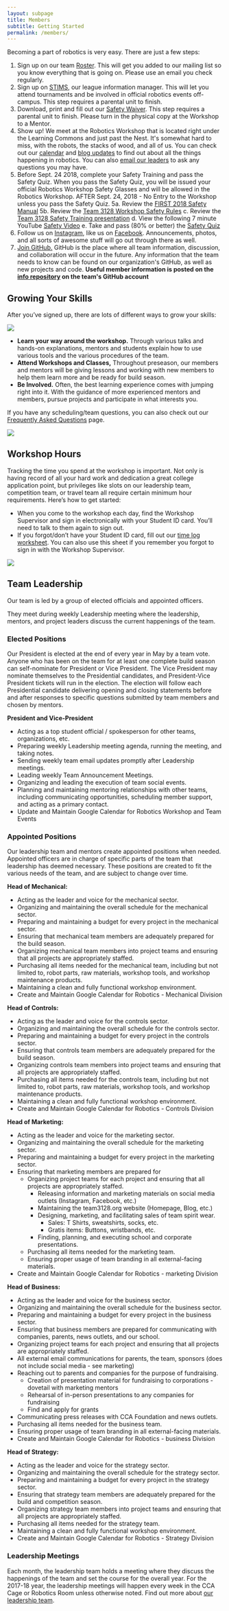 ```yaml
---
layout: subpage
title: Members
subtitle: Getting Started
permalink: /members/
---
```


Becoming a part of robotics is very easy. There are just a few steps:

1. Sign up on our team [Roster](https://team3128.us17.list-manage.com/subscribe?u=7c13b1f47db9b4f3392eda9f2&id=b93cada25a). This will get you added to our mailing list so you know everything that is going on.  Please use an email you check regularly.
2. Sign up on [STIMS](https://my.usfirst.org/stims/Login.aspx), our league information manager. This will let you attend tournaments and be involved in official robotics events off-campus. This step requires a parental unit to finish.
3. Download, print and fill out our [Safety Waiver](https://drive.google.com/drive/u/0/folders/1RO1MLZCAJqB6rr5H4-3jHY-phqWzB_rC).  This step requires a parental unit to finish.  Please turn in the physical copy at the Workshop to a Mentor.
4. Show up! We meet at the Robotics Workshop that is located right under the Learning Commons and just past the Nest. It's somewhat hard to miss, with the robots, the stacks of wood, and all of us. You can check out our [calendar](/students/calendar/) and [blog updates](/blog/) to find out about all the things happening in robotics. You can also [email our leaders](/contact/) to ask any questions you may have.
5. Before Sept. 24 2018, complete your Safety Training and pass the Safety Quiz.  When you pass the Safety Quiz, you will be issued your official Robotics Workshop Safety Glasses and will be allowed in the Robotics Workshop.  AFTER Sept. 24, 2018 - No Entry to the Workshop unless you pass the Safety Quiz.
   5a. Review the [FIRST 2018 Safety Manual](https://www.firstinspires.org/sites/default/files/uploads/resource_library/2018-first-robotics-competition-safety-manual.pdf)
   5b. Review the [Team 3128 Workshop Safety Rules](https://docs.google.com/document/d/1WzseSUYmA87MJyWdK_2qxU6KtszhGB_BVom2Pd1KJIc/edit?usp=sharing)
   c. Review the [Team 3128 Safety Training presentation](https://docs.google.com/presentation/d/1_PwU0SQLBGlYrsLAWO_iiHXfnwimQYbBl55PwwuunKw/edit?usp=sharing)
   d. View the following 7 minute YouTube [Safety Video](https://www.youtube.com/watch?v=fivMiePNjCc)
   e. Take and pass (80% or better) the [Safety Quiz](https://goo.gl/forms/ylFgQDfHBM8uaU9j2)
6. Follow us on [Instagram](https://www.instagram.com/stories/3128aluminarwhals/?hl=en), like us on [Facebook](https://www.facebook.com/aluminumnarwhals). Announcements, photos, and all sorts of awesome stuff will go out through there as well.
7. [Join GitHub.](/students/github/) GitHub is the place where all team information, discussion, and collaboration will occur in the future. Any information that the team needs to know can be found on our organization's GitHub, as well as new projects and code. **Useful member information is posted on the [info repository](https://github.com/Team3128/info/wiki) on the team's GitHub account**

## Growing Your Skills

After you’ve signed up, there are lots of different ways to grow your skills:

<img src="/assets/dank-photos/1.jpg" class="leftimage">

+ **Learn your way around the workshop.** Through various talks and hands-on explanations, mentors and students explain how to use various tools and the various procedures of the team.
+ **Attend Workshops and Classes,** Throughout preseason, our members and mentors will be giving lessons and working with new members to help them learn more and be ready for build season.
+ **Be Involved.** Often, the best learning experience comes with jumping right into it. With the guidance of more experienced mentors and members, pursue projects and participate in what interests you.

If you have any scheduling/team questions, you can also check out our [Frequently Asked Questions](/parents/faq/) page.

<img src="/assets/dank-photos/2.JPG" class="rightimage">

## Workshop Hours

Tracking the time you spend at the workshop is important. Not only is having record of all your hard work and dedication a great college application point, but privileges like slots on our leadership team, competition team, or travel team all require certain minimum hour requirements. Here’s how to get started:

+ When you come to the workshop each day, find the Workshop Supervisor and sign in electronically with your Student ID card. You’ll need to talk to them again to sign out.
+ If you forgot/don’t have your Student ID card, fill out our [time log worksheet](/assets//documents/FRC_Time_Log_Workshop.pdf). You can also use this sheet if you remember you forgot to sign in with the Workshop Supervisor.

<img src="/assets/dank-photos/6.JPG" class="leftimage">

## Team Leadership

Our team is led by a group of elected officials and appointed officers.

They meet during weekly Leadership meeting where the leadership, mentors, and project leaders discuss the current happenings of the team.

### Elected Positions

Our President is elected at the end of every year in May by a team vote. Anyone who has been on the team for at least one complete build season can self-nominate for President or Vice President. The Vice President may nominate themselves to the Presidential candidates, and President-Vice President tickets will run in the election. The election will follow each Presidential candidate delivering opening and closing statements before and after responses to specific questions submitted by team members and chosen by mentors.

<!--
**Self-Nominations Open:** April 28th  
**Self-Nominations Close:** May 11th  
**Election Day:** May 19th
-->

**President and Vice-President**

+ Acting as a top student official / spokesperson for other teams, organizations, etc.
+ Preparing weekly Leadership meeting agenda, running the meeting, and taking notes.
+ Sending weekly team email updates promptly after Leadership meetings.
+ Leading weekly Team Announcement Meetings.
+ Organizing and leading the execution of team social events.
+ Planning and maintaining mentoring relationships with other teams, including communicating opportunities, scheduling member support, and acting as a primary contact.
+ Update and Maintain Google Calendar for Robotics Workshop and Team Events


### Appointed Positions

Our leadership team and mentors create appointed positions when needed. Appointed officers are in charge of specific parts of the team that leadership has deemed necessary. These positions are created to fit the various needs of the team, and are subject to change over time.

**Head of Mechanical:**

+ Acting as the leader and voice for the mechanical sector.
+ Organizing and maintaining the overall schedule for the mechanical sector.
+ Preparing and maintaining a budget for every project in the mechanical sector.
+ Ensuring that mechanical team members are adequately prepared for the build season.
+ Organizing mechanical team members into project teams and ensuring that all projects are appropriately staffed.
+ Purchasing all items needed for the mechanical team, including but not limited to, robot parts, raw materials, workshop tools, and workshop maintenance products.
+ Maintaining a clean and fully functional workshop environment.
+ Create and Maintain Google Calendar for Robotics - Mechanical Division


**Head of Controls:**

+ Acting as the leader and voice for the controls sector.
+ Organizing and maintaining the overall schedule for the controls sector.
+ Preparing and maintaining a budget for every project in the controls sector.
+ Ensuring that controls team members are adequately prepared for the build season.
+ Organizing controls team members into project teams and ensuring that all projects are appropriately staffed.
+ Purchasing all items needed for the controls team, including but not limited to, robot parts, raw materials, workshop tools, and workshop maintenance products.
+ Maintaining a clean and fully functional workshop environment.
+ Create and Maintain Google Calendar for Robotics - Controls Division

**Head of Marketing:**

+ Acting as the leader and voice for the marketing sector.
+ Organizing and maintaining the overall schedule for the marketing sector.
+ Preparing and maintaining a budget for every project in the marketing sector.
+ Ensuring that marketing members are prepared for 
    + Organizing project teams for each project and ensuring that all projects are appropriately staffed.
        + Releasing information and marketing materials on social media outlets (Instagram, Facebook, etc.)
        + Maintaining the team3128.org website (Homepage, Blog, etc.)
        + Designing, marketing, and facilitating sales of team spirit wear.
            + Sales: T Shirts, sweatshirts, socks, etc.
            + Gratis items: Buttons, wristbands, etc.
        + Finding, planning, and executing school and corporate presentations.
    + Purchasing all items needed for the marketing team.
    + Ensuring proper usage of team branding in all external-facing materials.
+ Create and Maintain Google Calendar for Robotics - marketing Division


**Head of Business:**

+ Acting as the leader and voice for the business sector.
+ Organizing and maintaining the overall schedule for the business sector.
+ Preparing and maintaining a budget for every project in the business sector.
+ Ensuring that business members are prepared for communicating with companies, parents, news outlets, and our school.
+ Organizing project teams for each project and ensuring that all projects are appropriately staffed.
+ All external email communications for parents, the team, sponsors (does not include social media - see marketing)
+ Reaching out to parents and companies for the purpose of fundraising. 
    + Creation of presentation material for fundraising to corporations - dovetail with marketing mentors
    + Rehearsal of in-person presentations to any companies for fundraising
    + Find and apply for grants
+ Communicating press releases with CCA Foundation and news outlets.
+ Purchasing all items needed for the business team.
+ Ensuring proper usage of team branding in all external-facing materials.
+ Create and Maintain Google Calendar for Robotics - business Division

**Head of Strategy:**

+ Acting as the leader and voice for the strategy sector.
+ Organizing and maintaining the overall schedule for the strategy sector.
+ Preparing and maintaining a budget for every project in the strategy sector.
+ Ensuring that strategy team members are adequately prepared for the build and competition season.
+ Organizing strategy team members into project teams and ensuring that all projects are appropriately staffed.
+ Purchasing all items needed for the strategy team.
+ Maintaining a clean and fully functional workshop environment.
+ Create and Maintain Google Calendar for Robotics - Strategy Division

<!--
Chairman's.
Actually this time.
For real
100%
No joke
Literally.
-->

### Leadership Meetings

Each month, the leadership team holds a meeting where they discuss the happenings of the team and set the course for the overall year. For the 2017-18 year, the leadership meetings will happen every week in the CCA Cage or Robotics Room unless otherwise noted. Find out more about [our leadership team](/about/leaders/).

<!--
+ Friday, September 2nd @ 5:00 pm - 6:00 pm
+ Friday, September 9th @ 5:00 pm - 6:00 pm
+ Friday, September 16th @ 5:00 pm - 6:00 pm
+ Friday, September 23rd @ 5:00 pm - 6:00 pm
+ Friday, September 30th @ 5:00 pm - 6:00 pm
+ Friday, October 7th @ 5:00 pm - 6:00 pm
+ Friday, October 14th @ 5:00 pm - 6:00 pm
+ Friday, October 21st @ 5:00 pm - 6:00 pm
+ Friday, October 28th @ 5:00 pm - 6:00 pm
+ Friday, November 4th @ 5:00 pm - 6:00 pm
+ Friday, November 11th @ 5:00 pm - 6:00 pm
+ Friday, November 18th @ 5:00 pm - 6:00 pm
+ Friday, November 25th @ 5:00 pm - 6:00 pm
+ Friday, December 2nd @ 5:00 pm - 6:00 pm
+ Friday, December 9th @ 5:00 pm - 6:00 pm
+ Friday, December 16th @ 5:00 pm - 6:00 pm
+ Friday, January 6th @ 5:00 pm - 6:00 pm
+ Friday, January 13th @ 5:00 pm - 6:00 pm
+ Friday, January 20th @ 5:00 pm - 6:00 pm
+ Friday, January 27th @ 5:00 pm - 6:00 pm
+ Friday, February 3rd @ 5:00 pm - 6:00 pm
+ Friday, February 10th @ 5:00 pm - 6:00 pm
+ Friday, February 17th @ 5:00 pm - 6:00 pm
+ Friday, February 24th @ 5:00 pm - 6:00 pm
+ Friday, March 3rd @ 5:00 pm - 6:00 pm
+ Friday, March 10th @ 4:00 pm - 5:00 pm
+ Friday, March 17th @ 4:00 pm - 5:00 pm
+ Friday, March 24th @ 4:00 pm - 5:00 pm
+ Friday, March 31st @ 4:00 pm - 5:00 pm
+ Friday, April 7th @ 4:00 pm - 5:00 pm
+ Friday, April 14th @ 4:00 pm - 5:00 pm
+ Friday, April 21st @ 4:00 pm - 5:00 pm
+ Friday, April 28th @ 4:00 pm - 5:00 pm
+ Friday, May 5th @ 4:00 pm - 5:00 pm
+ Friday, May 12th @ 4:00 pm - 5:00 pm
+ Friday, May 19th @ 4:00 pm - 5:00 pm
+ Friday, May 26th @ 4:00 pm - 5:00 pm
+ Friday, June 2nd @ 4:00 pm - 5:00 pm
+ Friday, June 9th @ 4:00 pm - 5:00 pm
+ Friday, June 16th @ 4:00 pm - 5:00 pm
-->

